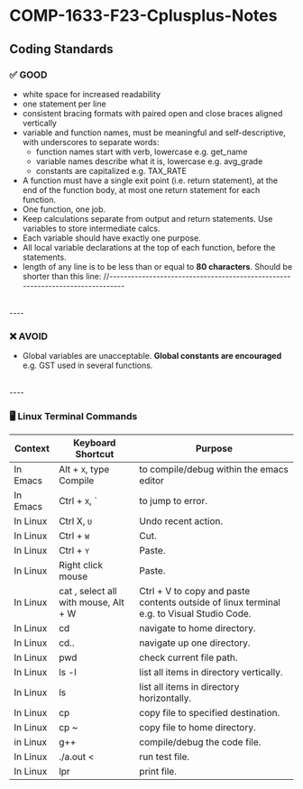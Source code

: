 # COMP-1633-F23-Cplusplus-Notes



## Coding Standards 

### :white_check_mark: GOOD 
* white space for increased readability
* one statement per line 
* consistent bracing formats with paired open and close braces aligned vertically
* variable and function names, must be meaningful and self-descriptive, with underscores to separate words:
    * function names start with verb, lowercase e.g. get_name
    * variable names describe what it is, lowercase e.g. avg_grade 
    * constants are capitalized e.g. TAX_RATE
* A function must have a single exit point (i.e. return statement), at the end of the
function body, at most one return statement for each function.
* One function, one job. 
* Keep calculations separate from output and return statements. Use variables to store intermediate calcs.
* Each variable should have exactly one purpose. 
* All local variable declarations at the top of each function, before the statements.
* length of any line is to be less than or equal to **80 characters**. Should be shorter than this line:
//------------------------------------------------------------------------------

<br>
----

### :x: AVOID
* Global variables are unacceptable. **Global constants are encouraged** e.g. GST used in several functions.

<br>
---- 

### :desktop_computer: Linux Terminal Commands 

Context | Keyboard Shortcut | Purpose
---- | ---- | ----
In Emacs | Alt + <kbd>X</kbd>, type Compile | to compile/debug within the emacs editor 
In Emacs | Ctrl + <kbd>X</kbd>, ` | to jump to error. 
In Linux | Ctrl X, <kbd>U</kbd> | Undo recent action. 
In Linux | Ctrl + <kbd>W</kbd> | Cut. 
In Linux | Ctrl + <kbd>Y</kbd> | Paste.
In Linux | Right click mouse | Paste. 
In Linux | cat <filename>, select all with mouse, Alt + W | Ctrl + V to copy and paste contents outside of linux terminal e.g. to Visual Studio Code. 
In Linux | cd | navigate to home directory.
In Linux | cd.. | navigate up one directory. 
In Linux | pwd | check current file path. 
In Linux | ls -l | list all items in directory vertically. 
In Linux | ls | list all items in directory horizontally. 
In Linux | cp <filename> <destination> | copy file to specified destination. 
In Linux | cp <filename> ~ | copy file to home directory. 
in Linux | g++ <filename> | compile/debug the code file. 
In Linux | ./a.out < <test filename> | run test file. 
In Linux | lpr <filename> | print file. 

